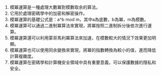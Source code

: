 

1. 模冪運算是一種處理大數冪對模數取余的算法。
2. 它用於處理密碼學中的加密和解密操作。
3. 模冪運算的基礎公式是：a^b mod m，其中a為底數，b為冪，m為模數。
4. 模冪運算可以通過二進制冪算法來實現，將冪按照二進制拆分後依次進行運算。
5. 模冪運算還可以利用蒙哥馬利冪算法來加速，在模數較大的情況下效果更加明顯。
6. 模冪運算也可以使用同余變換來實現，將冪的指數轉換為較小的值，進而降低計算複雜度。
7. 模冪運算在密碼學和計算機安全領域中具有重要意義，可以保護數據的隱私和安全。